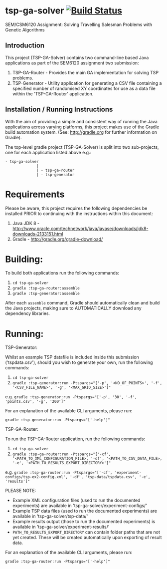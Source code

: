 # tsp-ga-solver [![Build Status](https://magnum.travis-ci.com/cgddrd/tsp-ga-solver.svg?token=tCLDqXmwoDrZUXhGxxFz&branch=master)](https://magnum.travis-ci.com/cgddrd/tsp-ga-solver)

SEM/CSM6120 Assignment: Solving Travelling Salesman Problems with Genetic Algorithms

Introduction
------------

This project (TSP-GA-Solver) contains two command-line based Java applications as part of the SEM6120 assignment two submission:

1) TSP-GA-Router - Provides the main GA implementation for solving TSP problems.
2) TSP-Generator - Utility application for generating a CSV file containing a specified number of randomised XY coordinates for use as a data file within the 'TSP-GA-Router' application.

Installation / Running Instructions
-----------------------------------

With the aim of providing a simple and consistent way of running the Java applications across varying platforms, this project makes use of the Gradle build automation system. (See: http://gradle.org for further information on Gradle).

The top-level gradle project (TSP-GA-Solver) is split into two sub-projects, one for each application listed above e.g.:

```
- tsp-ga-solver
              |
              | - tsp-ga-router
              | - tsp-generator
```


Requirements
============

Please be aware, this project requires the following dependencies be installed PRIOR to continuing with the instructions within this document:

1) Java JDK 8 - http://www.oracle.com/technetwork/java/javase/downloads/jdk8-downloads-2133151.html
2) Gradle - http://gradle.org/gradle-download/


Building:
=========

To build both applications run the following commands:

1) `cd tsp-ga-solver`
2) `gradle :tsp-ga-router:assemble`
3) `gradle :tsp-generator:assemble`

After each `assemble` command, Gradle should automatically clean and build the Java projects, making sure to AUTOMATICALLY download any dependency libraries.

Running:
========

TSP-Generator:

Whilst an example TSP datafile is included inside this submission ('tspdata.csv'), should you wish to generate your own, run the following commands:

1) `cd tsp-ga-solver`
2) `gradle :tsp-generator:run -Ptspargs="['-p', '<NO_OF_POINTS>', '-f', '<CSV_FILE_NAME>', '-g', '<MAX_GRID_SIZE>']"`

e.g. `gradle :tsp-generator:run -Ptspargs="['-p', '30', '-f', 'points.csv', '-g', '200']"`

For an explanation of the available CLI arguments, please run:

`gradle :tsp-generator:run -Ptspargs="['-help']"`


TSP-GA-Router:

To run the TSP-GA-Router application, run the following commands:

1) `cd tsp-ga-solver`
2) `gradle :tsp-ga-router:run -Ptspargs="['-cf', '<PATH_TO_XML_CONFIGURATION_FILE>, '-df', '<PATH_TO_CSV_DATA_FILE>, '-e', '<PATH_TO_RESULTS_EXPORT_DIRECTORY>']"`

e.g. `gradle :tsp-ga-router:run -Ptspargs="['-cf', 'experiment-configs/tsp-ex2-config.xml', '-df', 'tsp-data/tspdata.csv', '-e', 'results']"`

PLEASE NOTE:

 - Example XML configuration files (used to run the documented experiments) are available in 'tsp-ga-solver/experiment-configs/'
 - Example TSP data files (used to run the documented experiments) are available in 'tsp-ga-solver/tsp-data/'
 - Example results output (those to run the documented experiments) is available in 'tsp-ga-solver/experiment-results/'
 - `PATH_TO_RESULTS_EXPORT_DIRECTORY` can contain folder paths that are not yet created. These will be created automatically upon exporting of result data.

For an explanation of the available CLI arguments, please run:

`gradle :tsp-ga-router:run -Ptspargs="['-help']"`
